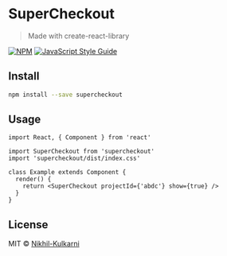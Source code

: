 # SuperCheckout

> Made with create-react-library

[![NPM](https://img.shields.io/npm/v/supercheckout.svg)](https://www.npmjs.com/package/supercheckout) [![JavaScript Style Guide](https://img.shields.io/badge/code_style-standard-brightgreen.svg)](https://standardjs.com)

## Install

```bash
npm install --save supercheckout
```

## Usage

```tsx
import React, { Component } from 'react'

import SuperCheckout from 'supercheckout'
import 'supercheckout/dist/index.css'

class Example extends Component {
  render() {
    return <SuperCheckout projectId={'abdc'} show={true} />
  }
}
```

## License

MIT © [Nikhil-Kulkarni](https://github.com/Nikhil-Kulkarni)
